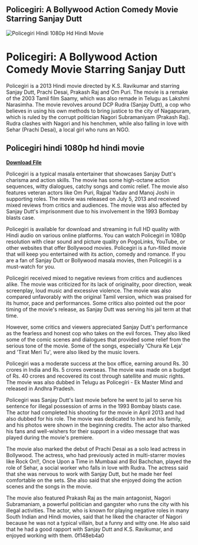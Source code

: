 ## Policegiri: A Bollywood Action Comedy Movie Starring Sanjay Dutt

 
![Policegiri Hindi 1080p Hd Hindi Movie](https://encrypted-tbn3.gstatic.com/images?q=tbn:ANd9GcSEAKtoxq8LlF8jTTBT3OQ1NMRaR7srbA2yD1vpGQ2ueBbP2qlhI59_ynDX)

 
# Policegiri: A Bollywood Action Comedy Movie Starring Sanjay Dutt
 
Policegiri is a 2013 Hindi movie directed by K.S. Ravikumar and starring Sanjay Dutt, Prachi Desai, Prakash Raj and Om Puri. The movie is a remake of the 2003 Tamil film Saamy, which was also remade in Telugu as Lakshmi Narasimha. The movie revolves around DCP Rudra (Sanjay Dutt), a cop who believes in using his own methods to bring justice to the city of Nagapuram, which is ruled by the corrupt politician Nagori Subramaniyam (Prakash Raj). Rudra clashes with Nagori and his henchmen, while also falling in love with Sehar (Prachi Desai), a local girl who runs an NGO.
 
## Policegiri hindi 1080p hd hindi movie


[**Download File**](https://www.google.com/url?q=https%3A%2F%2Furluss.com%2F2tKB9O&sa=D&sntz=1&usg=AOvVaw22GqsmykEjYnGz_PL97s7s)

 
Policegiri is a typical masala entertainer that showcases Sanjay Dutt's charisma and action skills. The movie has some high-octane action sequences, witty dialogues, catchy songs and comic relief. The movie also features veteran actors like Om Puri, Rajpal Yadav and Manoj Joshi in supporting roles. The movie was released on July 5, 2013 and received mixed reviews from critics and audiences. The movie was also affected by Sanjay Dutt's imprisonment due to his involvement in the 1993 Bombay blasts case.
 
Policegiri is available for download and streaming in full HD quality with Hindi audio on various online platforms. You can watch Policegiri in 1080p resolution with clear sound and picture quality on PogoLinks, YouTube, or other websites that offer Bollywood movies. Policegiri is a fun-filled movie that will keep you entertained with its action, comedy and romance. If you are a fan of Sanjay Dutt or Bollywood masala movies, then Policegiri is a must-watch for you.
  
Policegiri received mixed to negative reviews from critics and audiences alike. The movie was criticized for its lack of originality, poor direction, weak screenplay, loud music and excessive violence. The movie was also compared unfavorably with the original Tamil version, which was praised for its humor, pace and performances. Some critics also pointed out the poor timing of the movie's release, as Sanjay Dutt was serving his jail term at that time.
 
However, some critics and viewers appreciated Sanjay Dutt's performance as the fearless and honest cop who takes on the evil forces. They also liked some of the comic scenes and dialogues that provided some relief from the serious tone of the movie. Some of the songs, especially 'Chura Ke Leja' and 'Tirat Meri Tu', were also liked by the music lovers.
 
Policegiri was a moderate success at the box office, earning around Rs. 30 crores in India and Rs. 5 crores overseas. The movie was made on a budget of Rs. 40 crores and recovered its cost through satellite and music rights. The movie was also dubbed in Telugu as Policegiri - Ek Master Mind and released in Andhra Pradesh.
  
Policegiri was Sanjay Dutt's last movie before he went to jail to serve his sentence for illegal possession of arms in the 1993 Bombay blasts case. The actor had completed his shooting for the movie in April 2013 and had also dubbed for his role. The movie was dedicated to him and his family, and his photos were shown in the beginning credits. The actor also thanked his fans and well-wishers for their support in a video message that was played during the movie's premiere.
 
The movie also marked the debut of Prachi Desai as a solo lead actress in Bollywood. The actress, who had previously acted in multi-starrer movies like Rock On!!, Once Upon a Time in Mumbaai and Bol Bachchan, played the role of Sehar, a social worker who falls in love with Rudra. The actress said that she was nervous to work with Sanjay Dutt, but he made her feel comfortable on the sets. She also said that she enjoyed doing the action scenes and the songs in the movie.
 
The movie also featured Prakash Raj as the main antagonist, Nagori Subramaniam, a powerful politician and gangster who runs the city with his illegal activities. The actor, who is known for playing negative roles in many South Indian and Hindi movies, said that he liked the character of Nagori because he was not a typical villain, but a funny and witty one. He also said that he had a good rapport with Sanjay Dutt and K.S. Ravikumar, and enjoyed working with them.
 0f148eb4a0
